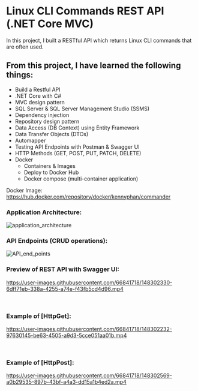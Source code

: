 # Linux CLI Commands REST API (.NET Core MVC)

In this project, I built a RESTful API which returns Linux CLI commands that are often used.

## From this project, I have learned the following things:
* Build a Restful API
* .NET Core with C#
* MVC design pattern
* SQL Server & SQL Server Management Studio (SSMS)
* Dependency injection
* Repository design pattern
* Data Access (DB Context) using Entity Framework
* Data Transfer Objects (DTOs)
* Automapper
* Testing API Endpoints with Postman & Swagger UI
* HTTP Methods (GET, POST, PUT, PATCH, DELETE)
* Docker
  * Containers & Images
  * Deploy to Docker Hub
  * Docker compose (multi-container application)

Docker Image:
https://hub.docker.com/repository/docker/kennyphan/commander
<br/>

### Application Architecture:
![application_architecture](https://user-images.githubusercontent.com/66841718/148300500-ca10e3b1-ae57-46cb-9ff1-7c420e7d1f7e.png)
<br/>

### API Endpoints (CRUD operations):
![API_end_points](https://user-images.githubusercontent.com/66841718/148300523-49d12c9a-b08c-4e3b-aa72-88f0cc316aaa.png)
<br/>

### Preview of REST API with Swagger UI:
https://user-images.githubusercontent.com/66841718/148302330-6dff71eb-338a-4255-a74e-f43fb5cd4d96.mp4

<br/>

### Example of [HttpGet]:
https://user-images.githubusercontent.com/66841718/148302232-97630145-be63-4505-a9d3-5cce051aa01b.mp4

<br/>

### Example of [HttpPost]:
https://user-images.githubusercontent.com/66841718/148302569-a0b29535-897b-43bf-a4a3-dd15a1b4ed2a.mp4








